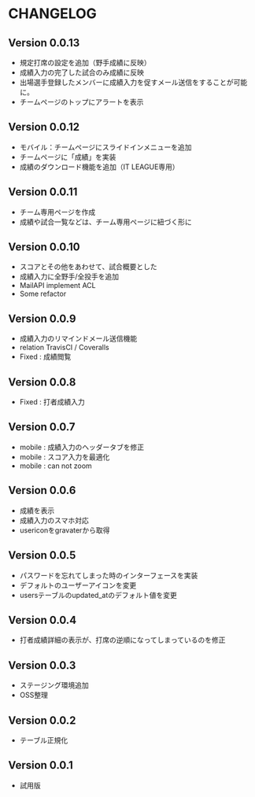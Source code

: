 # CHANGELOG

## Version 0.0.13

* 規定打席の設定を追加（野手成績に反映）
* 成績入力の完了した試合のみ成績に反映
* 出場選手登録したメンバーに成績入力を促すメール送信をすることが可能に。
* チームページのトップにアラートを表示

## Version 0.0.12

* モバイル：チームページにスライドインメニューを追加
* チームページに「成績」を実装
* 成績のダウンロード機能を追加（IT LEAGUE専用）

## Version 0.0.11

* チーム専用ページを作成
* 成績や試合一覧などは、チーム専用ページに紐づく形に

## Version 0.0.10

* スコアとその他をあわせて、試合概要とした
* 成績入力に全野手/全投手を追加
* MailAPI implement ACL
* Some refactor

## Version 0.0.9

* 成績入力のリマインドメール送信機能
* relation TravisCI / Coveralls
* Fixed : 成績閲覧

## Version 0.0.8

* Fixed : 打者成績入力

## Version 0.0.7

* mobile : 成績入力のヘッダータブを修正
* mobile : スコア入力を最適化
* mobile : can not zoom

## Version 0.0.6

* 成績を表示
* 成績入力のスマホ対応
* usericonをgravaterから取得

## Version 0.0.5

* パスワードを忘れてしまった時のインターフェースを実装
* デフォルトのユーザーアイコンを変更
* usersテーブルのupdated_atのデフォルト値を変更

## Version 0.0.4

* 打者成績詳細の表示が、打席の逆順になってしまっているのを修正

## Version 0.0.3

* ステージング環境追加
* OSS整理

## Version 0.0.2

* テーブル正規化

## Version 0.0.1

* 試用版
